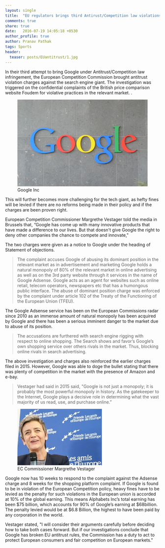 ```yaml
---
layout: single
title:  "EU regulators brings third Antirust/Competition law violations charge against Alphabet Inc’s Google "
comments: true
share: true
date:   2016-07-19 14:05:18 +0530
author_profile: true
author: Pranav Pathak
tags: Sports 
header:
  teaser: posts/EUantitrust/1.jpg
---
```

In their third attempt to bring Google under Antitrust/Competition law infringement, the European Competition Commission brought antitrust violation charges against the search engine giant. The investigation was triggered on the confidential complaints of the British price comparison website Foudem for violative practices in the relevant market. . 

<figure class="half">
<a href="/images/posts/EUantitrust/1.jpg"><img src="/images/posts/EUantitrust/1.jpg"></a>
<figcaption>Google Inc</figcaption>
</figure>

This will further becomes more challenging for the tech giant, as hefty fines will be levied if there are no reforms being made in their policy and if the charges are been proven right.

European Competition Commissioner Margrethe Vestager told the media in Brussels that, “Google has come up with many innovative products that have made a difference to our lives. But that doesn't give Google the right to deny other companies the chance to compete and innovate," 

The two charges were given as a notice to Google under the heading of Statement of objections.

<blockquote>
The complaint accuses Google of abusing its dominant position in the relevant market as in advertisement and marketing Google holds a natural monopoly of 80% of the relevant market in online advertising as well as on the 3rd party website through it services in the name of Google Adsense. Google acts as an agent for websites such as online retail, telecom operators, newspapers etc that has a humongous public interface. The abuse of dominant position charge was enforced by the complaint under article 102 of the Treaty of the Functioning of the European Union (TFEU).
</blockquote>

The Google Adsense service has been on the European Commissions radar since 2010 as an immense amount of natural monopoly has been acquired by Google and there has been a serious imminent danger to the market due to abuse of its position. 

<blockquote>
The accusations are furthered with search engine rigging with respect to online shopping. The Search shows and favor’s Google’s own shopping service over others rivals in the market. Thus, blocking online rivals in search advertising.
</blockquote>

The above investigation and charges also reinforced the earlier charges filed in 2015. However, Google was able to doge the bullet stating that there was plenty of competition in the market with the presence of Amazon and e-bay.

<blockquote>
Vestager had said in 2015 said, "Google is not just a monopoly; it is probably the most powerful monopoly in history. As the gatekeeper to the Internet, Google plays a decisive role in determining what the vast majority of us read, use, and purchase online.”
</blockquote>

<figure class="half">
<a href="/images/posts/EUantitrust/2.jpg"><img src="/images/posts/EUantitrust/2.jpg"></a>
<figcaption>EC Commissioner Margrethe Vestager</figcaption>
</figure>

Google now has 10 weeks to respond to the complaint against the Adsense charge and 8 weeks for the shopping platform complaint. If Google is found to be in violation of the European Competition policy, heavy fines have to be levied as the penalty for such violations in the European union is accorded at 10% of the global earning. This means Alphabets Inc’s total earning has been $75 billion, which accounts for 90% of Google’s earning at $68billion. The penalty levied would be at $6.8 Billion, the highest to have been paid by any corporation in the world.

Vestager stated, "I will consider their arguments carefully before deciding how to take both cases forward. But if our investigations conclude that Google has broken EU antitrust rules, the Commission has a duty to act to protect European consumers and fair competition on European markets."
